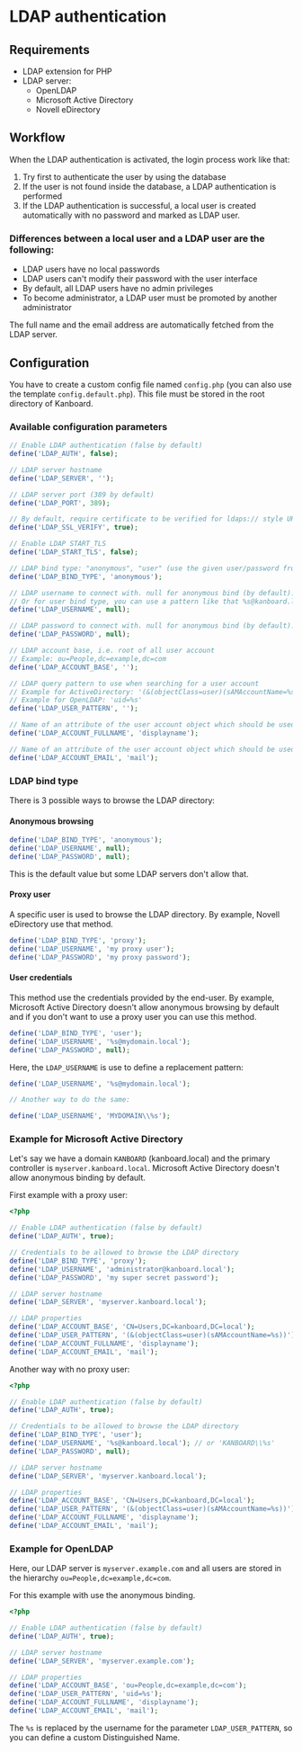 LDAP authentication
===================

Requirements
------------

- LDAP extension for PHP
- LDAP server:
    - OpenLDAP
    - Microsoft Active Directory
    - Novell eDirectory

Workflow
--------

When the LDAP authentication is activated, the login process work like that:

1. Try first to authenticate the user by using the database
2. If the user is not found inside the database, a LDAP authentication is performed
3. If the LDAP authentication is successful, a local user is created automatically with no password and marked as LDAP user.

### Differences between a local user and a LDAP user are the following:

- LDAP users have no local passwords
- LDAP users can't modify their password with the user interface
- By default, all LDAP users have no admin privileges
- To become administrator, a LDAP user must be promoted by another administrator

The full name and the email address are automatically fetched from the LDAP server.

Configuration
-------------

You have to create a custom config file named `config.php` (you can also use the template `config.default.php`).
This file must be stored in the root directory of Kanboard.

### Available configuration parameters

```php
// Enable LDAP authentication (false by default)
define('LDAP_AUTH', false);

// LDAP server hostname
define('LDAP_SERVER', '');

// LDAP server port (389 by default)
define('LDAP_PORT', 389);

// By default, require certificate to be verified for ldaps:// style URL. Set to false to skip the verification.
define('LDAP_SSL_VERIFY', true);

// Enable LDAP START_TLS
define('LDAP_START_TLS', false);

// LDAP bind type: "anonymous", "user" (use the given user/password from the form) and "proxy" (a specific user to browse the LDAP directory)
define('LDAP_BIND_TYPE', 'anonymous');

// LDAP username to connect with. null for anonymous bind (by default).
// Or for user bind type, you can use a pattern like that %s@kanboard.local
define('LDAP_USERNAME', null);

// LDAP password to connect with. null for anonymous bind (by default).
define('LDAP_PASSWORD', null);

// LDAP account base, i.e. root of all user account
// Example: ou=People,dc=example,dc=com
define('LDAP_ACCOUNT_BASE', '');

// LDAP query pattern to use when searching for a user account
// Example for ActiveDirectory: '(&(objectClass=user)(sAMAccountName=%s))'
// Example for OpenLDAP: 'uid=%s'
define('LDAP_USER_PATTERN', '');

// Name of an attribute of the user account object which should be used as the full name of the user.
define('LDAP_ACCOUNT_FULLNAME', 'displayname');

// Name of an attribute of the user account object which should be used as the email of the user.
define('LDAP_ACCOUNT_EMAIL', 'mail');
```

### LDAP bind type

There is 3 possible ways to browse the LDAP directory:

#### Anonymous browsing

```php
define('LDAP_BIND_TYPE', 'anonymous');
define('LDAP_USERNAME', null);
define('LDAP_PASSWORD', null);
```

This is the default value but some LDAP servers don't allow that.

#### Proxy user

A specific user is used to browse the LDAP directory.
By example, Novell eDirectory use that method.

```php
define('LDAP_BIND_TYPE', 'proxy');
define('LDAP_USERNAME', 'my proxy user');
define('LDAP_PASSWORD', 'my proxy password');
```

#### User credentials

This method use the credentials provided by the end-user.
By example, Microsoft Active Directory doesn't allow anonymous browsing by default and if you don't want to use a proxy user you can use this method.

```php
define('LDAP_BIND_TYPE', 'user');
define('LDAP_USERNAME', '%s@mydomain.local');
define('LDAP_PASSWORD', null);
```

Here, the `LDAP_USERNAME` is use to define a replacement pattern:

```php
define('LDAP_USERNAME', '%s@mydomain.local');

// Another way to do the same:

define('LDAP_USERNAME', 'MYDOMAIN\\%s');
```

### Example for Microsoft Active Directory

Let's say we have a domain `KANBOARD` (kanboard.local) and the primary controller is `myserver.kanboard.local`.
Microsoft Active Directory doesn't allow anonymous binding by default.

First example with a proxy user:

```php
<?php

// Enable LDAP authentication (false by default)
define('LDAP_AUTH', true);

// Credentials to be allowed to browse the LDAP directory
define('LDAP_BIND_TYPE', 'proxy');
define('LDAP_USERNAME', 'administrator@kanboard.local');
define('LDAP_PASSWORD', 'my super secret password');

// LDAP server hostname
define('LDAP_SERVER', 'myserver.kanboard.local');

// LDAP properties
define('LDAP_ACCOUNT_BASE', 'CN=Users,DC=kanboard,DC=local');
define('LDAP_USER_PATTERN', '(&(objectClass=user)(sAMAccountName=%s))');
define('LDAP_ACCOUNT_FULLNAME', 'displayname');
define('LDAP_ACCOUNT_EMAIL', 'mail');
```

Another way with no proxy user:

```php
<?php

// Enable LDAP authentication (false by default)
define('LDAP_AUTH', true);

// Credentials to be allowed to browse the LDAP directory
define('LDAP_BIND_TYPE', 'user');
define('LDAP_USERNAME', '%s@kanboard.local'); // or 'KANBOARD\\%s'
define('LDAP_PASSWORD', null);

// LDAP server hostname
define('LDAP_SERVER', 'myserver.kanboard.local');

// LDAP properties
define('LDAP_ACCOUNT_BASE', 'CN=Users,DC=kanboard,DC=local');
define('LDAP_USER_PATTERN', '(&(objectClass=user)(sAMAccountName=%s))');
define('LDAP_ACCOUNT_FULLNAME', 'displayname');
define('LDAP_ACCOUNT_EMAIL', 'mail');
```

### Example for OpenLDAP

Here, our LDAP server is `myserver.example.com` and all users are stored in the hierarchy `ou=People,dc=example,dc=com`.

For this example with use the anonymous binding.

```php
<?php

// Enable LDAP authentication (false by default)
define('LDAP_AUTH', true);

// LDAP server hostname
define('LDAP_SERVER', 'myserver.example.com');

// LDAP properties
define('LDAP_ACCOUNT_BASE', 'ou=People,dc=example,dc=com');
define('LDAP_USER_PATTERN', 'uid=%s');
define('LDAP_ACCOUNT_FULLNAME', 'displayname');
define('LDAP_ACCOUNT_EMAIL', 'mail');
```

The `%s` is replaced by the username for the parameter `LDAP_USER_PATTERN`, so you can define a custom Distinguished Name.
